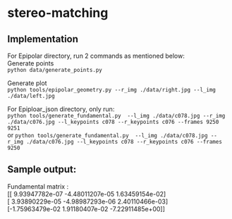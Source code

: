 # stereo-matching

## Implementation

For Epipolar directory, run 2 commands as mentioned below:\
Generate points \
`python data/generate_points.py`

Generate plot \
`python tools/epipolar_geometry.py --r_img ./data/right.jpg --l_img ./data/left.jpg`



For Epiploar_json directory, only run: \
 `python tools/generate_fundamental.py  --l_img ./data/c078.jpg --r_img ./data/c076.jpg --l_keypoints c078 --r_keypoints c076 --frames 9250 9251` \
 or 
 `python tools/generate_fundamental.py  --l_img ./data/c078.jpg --r_img ./data/c076.jpg --l_keypoints c078 --r_keypoints c076 --frames 9250`

## Sample output:
Fundamental matrix : \
 [[ 9.93947782e-07 -4.48011207e-05  1.63459154e-02] \
 [ 3.93890229e-05 -4.98987293e-06  2.40110466e-03] \
 [-1.75963479e-02  1.91180407e-02 -7.22911485e+00]]
